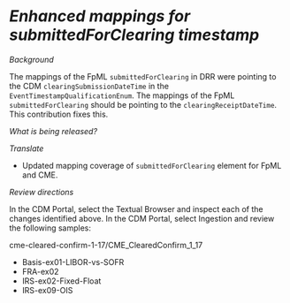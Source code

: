# _Enhanced mappings for submittedForClearing timestamp_

_Background_

The mappings of the FpML `submittedForClearing` in DRR were pointing to the CDM `clearingSubmissionDateTime` in the `EventTimestampQualificationEnum`. The mappings of the FpML `submittedForClearing` should be pointing to the `clearingReceiptDateTime`. This contribution fixes this.

_What is being released?_

_Translate_

- Updated mapping coverage of `submittedForClearing` element for FpML and CME.

_Review directions_

In the CDM Portal, select the Textual Browser and inspect each of the changes identified above.
In the CDM Portal, select Ingestion and review the following samples:

cme-cleared-confirm-1-17/CME_ClearedConfirm_1_17

- Basis-ex01-LIBOR-vs-SOFR
- FRA-ex02
- IRS-ex02-Fixed-Float
- IRS-ex09-OIS
